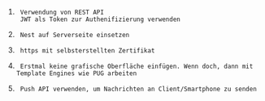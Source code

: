 1)		Verwendung von REST API
		JWT als Token zur Authenifizierung verwenden

2)		Nest auf Serverseite einsetzen

3)		https mit selbsterstellten Zertifikat

4)		Erstmal keine grafische Oberfläche einfügen. Wenn doch, dann mit Template Engines wie PUG arbeiten

5)		Push API verwenden, um Nachrichten an Client/Smartphone zu senden
